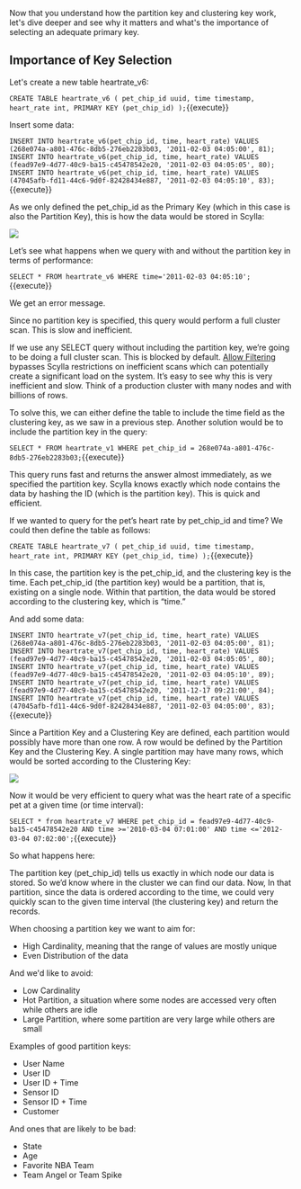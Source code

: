 Now that you understand how the partition key and clustering key work, let's dive deeper and see why it matters and what's the importance of selecting an adequate primary key. 

## Importance of Key Selection
Let's create a new table heartrate_v6:

`CREATE TABLE heartrate_v6 (
   pet_chip_id uuid,
   time timestamp,
   heart_rate int,
   PRIMARY KEY (pet_chip_id)
);`{{execute}}

Insert some data:

`INSERT INTO heartrate_v6(pet_chip_id, time, heart_rate) VALUES (268e074a-a801-476c-8db5-276eb2283b03, '2011-02-03 04:05:00', 81);
INSERT INTO heartrate_v6(pet_chip_id, time, heart_rate) VALUES (fead97e9-4d77-40c9-ba15-c45478542e20, '2011-02-03 04:05:05', 80);
INSERT INTO heartrate_v6(pet_chip_id, time, heart_rate) VALUES (47045afb-fd11-44c6-9d0f-82428434e887, '2011-02-03 04:05:10', 83);`{{execute}}

As we only defined the pet_chip_id as the Primary Key (which in this case is also the Partition Key), this is how the data would be stored in Scylla:

![](https://university.scylladb.com/topic/table-and-basic-concepts/primary_key-2/#main)

Let’s see what happens when we query with and without the partition key in terms of performance:


`SELECT * FROM heartrate_v6 WHERE time='2011-02-03 04:05:10';`{{execute}}

We get an error message.

Since no partition key is specified, this query would perform a full cluster scan. This is slow and inefficient.

If we use any SELECT query without including the partition key, we’re going to be doing a full cluster scan. This is blocked by default. [Allow Filtering](https://docs.scylladb.com/getting-started/dml/#allowing-filtering) bypasses Scylla restrictions on inefficient scans which can potentially create a significant load on the system. It’s easy to see why this is very inefficient and slow. Think of a production cluster with many nodes and with billions of rows.

To solve this, we can either define the table to include the time field as the clustering key, as we saw in a previous step. Another solution would be to include the partition key in the query:

`SELECT * FROM heartrate_v1 WHERE pet_chip_id = 268e074a-a801-476c-8db5-276eb2283b03;`{{execute}}

This query runs fast and returns the answer almost immediately, as we specified the partition key. Scylla knows exactly which node contains the data by hashing the ID (which is the partition key). This is quick and efficient.

If we wanted to query for the pet’s heart rate by pet_chip_id and time? We could then define the table as follows:

`CREATE TABLE heartrate_v7 (
   pet_chip_id uuid,
   time timestamp,
   heart_rate int,
   PRIMARY KEY (pet_chip_id, time)
);`{{execute}}

In this case, the partition key is the pet_chip_id, and the clustering key is the time. Each pet_chip_id (the partition key) would be a partition, that is, existing on a single node. Within that partition, the data would be stored according to the clustering key, which is “time.”

And add some data:

`INSERT INTO heartrate_v7(pet_chip_id, time, heart_rate) VALUES (268e074a-a801-476c-8db5-276eb2283b03, '2011-02-03 04:05:00', 81);
INSERT INTO heartrate_v7(pet_chip_id, time, heart_rate) VALUES (fead97e9-4d77-40c9-ba15-c45478542e20, '2011-02-03 04:05:05', 80);
INSERT INTO heartrate_v7(pet_chip_id, time, heart_rate) VALUES (fead97e9-4d77-40c9-ba15-c45478542e20, '2011-02-03 04:05:10', 89);
INSERT INTO heartrate_v7(pet_chip_id, time, heart_rate) VALUES (fead97e9-4d77-40c9-ba15-c45478542e20, '2011-12-17 09:21:00', 84);
INSERT INTO heartrate_v7(pet_chip_id, time, heart_rate) VALUES (47045afb-fd11-44c6-9d0f-82428434e887, '2011-02-03 04:05:00', 83);`{{execute}}

Since a Partition Key and a Clustering Key are defined, each partition would possibly have more than one row. A row would be defined by the Partition Key and the Clustering Key. A single partition may have many rows, which would be sorted according to the Clustering Key:

![](https://university.scylladb.com/topic/importance-of-clustering-key/unnamed/#main)

Now it would be very efficient to query what was the heart rate of a specific pet at a given time (or time interval):

`SELECT * from heartrate_v7 WHERE pet_chip_id = fead97e9-4d77-40c9-ba15-c45478542e20 AND time >='2010-03-04 07:01:00' AND time <='2012-03-04 07:02:00';`{{execute}}

So what happens here:

The partition key (pet_chip_id) tells us exactly in which node our data is stored. So we’d know where in the cluster we can find our data. Now, In that partition, since the data is ordered according to the time, we could very quickly scan to the given time interval (the clustering key) and return the records.

When choosing a partition key we want to aim for:

* High Cardinality, meaning that the range of values are mostly unique 
* Even Distribution of the data

And we'd like to avoid:

* Low Cardinality
* Hot Partition, a situation where some nodes are accessed very often while others are idle
* Large Partition, where some partition are very large while others are small

Examples of good partition keys:

* User Name
* User ID
* User ID + Time
* Sensor ID 
* Sensor ID + Time
* Customer


And ones that are likely to be bad: 

* State
* Age
* Favorite NBA Team
* Team Angel or Team Spike

